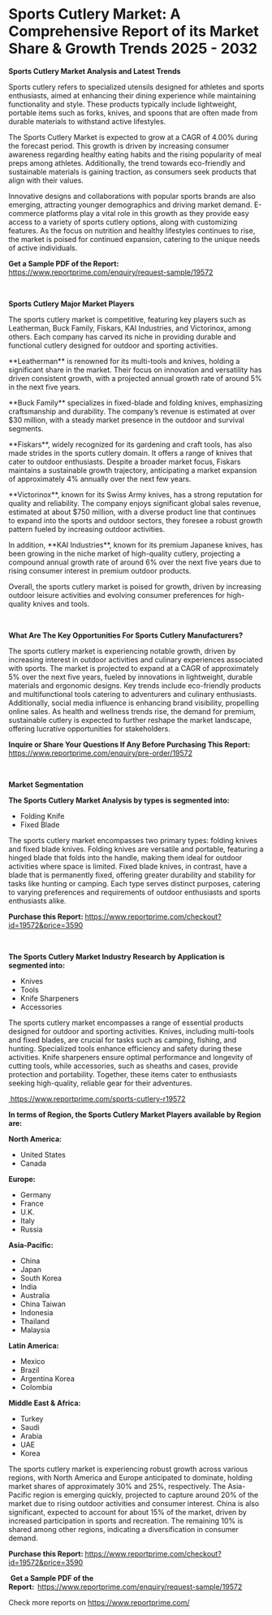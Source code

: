 <p><h1>Sports Cutlery Market: A Comprehensive Report of its Market Share & Growth Trends 2025 - 2032</h1></p><p><strong>Sports Cutlery Market Analysis and Latest Trends</strong></p>
<p><p>Sports cutlery refers to specialized utensils designed for athletes and sports enthusiasts, aimed at enhancing their dining experience while maintaining functionality and style. These products typically include lightweight, portable items such as forks, knives, and spoons that are often made from durable materials to withstand active lifestyles. </p><p>The Sports Cutlery Market is expected to grow at a CAGR of 4.00% during the forecast period. This growth is driven by increasing consumer awareness regarding healthy eating habits and the rising popularity of meal preps among athletes. Additionally, the trend towards eco-friendly and sustainable materials is gaining traction, as consumers seek products that align with their values. </p><p>Innovative designs and collaborations with popular sports brands are also emerging, attracting younger demographics and driving market demand. E-commerce platforms play a vital role in this growth as they provide easy access to a variety of sports cutlery options, along with customizing features. As the focus on nutrition and healthy lifestyles continues to rise, the market is poised for continued expansion, catering to the unique needs of active individuals.</p></p>
<p><strong>Get a Sample PDF of the Report:&nbsp;</strong> <a href="https://www.reportprime.com/enquiry/request-sample/19572?utm_campaign=3355&utm_medium=2&utm_source=Github&utm_content=ia&utm_term=20032025&utm_id=sports-cutlery">https://www.reportprime.com/enquiry/request-sample/19572</a></p>
<p>&nbsp;</p>
<p><strong>Sports Cutlery Major Market Players</strong></p>
<p><p>The sports cutlery market is competitive, featuring key players such as Leatherman, Buck Family, Fiskars, KAI Industries, and Victorinox, among others. Each company has carved its niche in providing durable and functional cutlery designed for outdoor and sporting activities.</p><p>**Leatherman** is renowned for its multi-tools and knives, holding a significant share in the market. Their focus on innovation and versatility has driven consistent growth, with a projected annual growth rate of around 5% in the next five years. </p><p>**Buck Family** specializes in fixed-blade and folding knives, emphasizing craftsmanship and durability. The company’s revenue is estimated at over $30 million, with a steady market presence in the outdoor and survival segments.</p><p>**Fiskars**, widely recognized for its gardening and craft tools, has also made strides in the sports cutlery domain. It offers a range of knives that cater to outdoor enthusiasts. Despite a broader market focus, Fiskars maintains a sustainable growth trajectory, anticipating a market expansion of approximately 4% annually over the next few years.</p><p>**Victorinox**, known for its Swiss Army knives, has a strong reputation for quality and reliability. The company enjoys significant global sales revenue, estimated at about $750 million, with a diverse product line that continues to expand into the sports and outdoor sectors, they foresee a robust growth pattern fueled by increasing outdoor activities.</p><p>In addition, **KAI Industries**, known for its premium Japanese knives, has been growing in the niche market of high-quality cutlery, projecting a compound annual growth rate of around 6% over the next five years due to rising consumer interest in premium outdoor products.</p><p>Overall, the sports cutlery market is poised for growth, driven by increasing outdoor leisure activities and evolving consumer preferences for high-quality knives and tools.</p></p>
<p>&nbsp;</p>
<p><strong>What Are The Key Opportunities For Sports Cutlery Manufacturers?</strong></p>
<p><p>The sports cutlery market is experiencing notable growth, driven by increasing interest in outdoor activities and culinary experiences associated with sports. The market is projected to expand at a CAGR of approximately 5% over the next five years, fueled by innovations in lightweight, durable materials and ergonomic designs. Key trends include eco-friendly products and multifunctional tools catering to adventurers and culinary enthusiasts. Additionally, social media influence is enhancing brand visibility, propelling online sales. As health and wellness trends rise, the demand for premium, sustainable cutlery is expected to further reshape the market landscape, offering lucrative opportunities for stakeholders.</p></p>
<p><strong>Inquire or Share Your Questions If Any Before Purchasing This Report:</strong> <a href="https://www.reportprime.com/enquiry/pre-order/19572?utm_campaign=3355&utm_medium=2&utm_source=Github&utm_content=ia&utm_term=20032025&utm_id=sports-cutlery">https://www.reportprime.com/enquiry/pre-order/19572</a></p>
<p>&nbsp;</p>
<p><strong>Market Segmentation</strong></p>
<p><strong>The Sports Cutlery Market Analysis by types is segmented into:</strong></p>
<p><ul><li>Folding Knife</li><li>Fixed Blade</li></ul></p>
<p><p>The sports cutlery market encompasses two primary types: folding knives and fixed blade knives. Folding knives are versatile and portable, featuring a hinged blade that folds into the handle, making them ideal for outdoor activities where space is limited. Fixed blade knives, in contrast, have a blade that is permanently fixed, offering greater durability and stability for tasks like hunting or camping. Each type serves distinct purposes, catering to varying preferences and requirements of outdoor enthusiasts and sports enthusiasts alike.</p></p>
<p><strong>Purchase this Report:&nbsp;</strong><a href="https://www.reportprime.com/checkout?id=19572&price=3590&utm_campaign=3355&utm_medium=2&utm_source=Github&utm_content=ia&utm_term=20032025&utm_id=sports-cutlery">https://www.reportprime.com/checkout?id=19572&price=3590</a></p>
<p>&nbsp;</p>
<p><strong>The Sports Cutlery Market Industry Research by Application is segmented into:</strong></p>
<p><ul><li>Knives</li><li>Tools</li><li>Knife Sharpeners</li><li>Accessories</li></ul></p>
<p><p>The sports cutlery market encompasses a range of essential products designed for outdoor and sporting activities. Knives, including multi-tools and fixed blades, are crucial for tasks such as camping, fishing, and hunting. Specialized tools enhance efficiency and safety during these activities. Knife sharpeners ensure optimal performance and longevity of cutting tools, while accessories, such as sheaths and cases, provide protection and portability. Together, these items cater to enthusiasts seeking high-quality, reliable gear for their adventures.</p></p>
<p><a href="https://www.reportprime.com/sports-cutlery-r19572?utm_campaign=3355&utm_medium=2&utm_source=Github&utm_content=ia&utm_term=20032025&utm_id=sports-cutlery">&nbsp;https://www.reportprime.com/sports-cutlery-r19572</a></p>
<p><strong>In terms of Region, the Sports Cutlery Market Players available by Region are:</strong></p>
<p>
    <p> <strong> North America: </strong>
        <ul>
            <li>United States</li>
            <li>Canada</li>
        </ul>
        </p> 
    <p> <strong> Europe: </strong>
        <ul>
            <li>Germany</li>
            <li>France</li>
            <li>U.K.</li>
            <li>Italy</li>
            <li>Russia</li>
        </ul>
        </p> 
    <p> <strong> Asia-Pacific: </strong>
        <ul>
            <li>China</li>
            <li>Japan</li>
            <li>South Korea</li>
            <li>India</li>
            <li>Australia</li>
            <li>China Taiwan</li>
            <li>Indonesia</li>
            <li>Thailand</li>
            <li>Malaysia</li>
        </ul>
        </p> 
    <p> <strong> Latin America: </strong>
        <ul>
            <li>Mexico</li>
            <li>Brazil</li>
            <li>Argentina Korea</li>
            <li>Colombia</li>
        </ul>
        </p> 
    <p> <strong> Middle East & Africa: </strong>
        <ul>
            <li>Turkey</li>
            <li>Saudi</li>
            <li>Arabia</li>
            <li>UAE</li>
            <li>Korea</li>
        </ul>
    </p>
    </p>
<p><p>The sports cutlery market is experiencing robust growth across various regions, with North America and Europe anticipated to dominate, holding market shares of approximately 30% and 25%, respectively. The Asia-Pacific region is emerging quickly, projected to capture around 20% of the market due to rising outdoor activities and consumer interest. China is also significant, expected to account for about 15% of the market, driven by increased participation in sports and recreation. The remaining 10% is shared among other regions, indicating a diversification in consumer demand.</p></p>
<p><strong>Purchase this Report: </strong><a href="https://www.reportprime.com/checkout?id=19572&price=3590&utm_campaign=3355&utm_medium=2&utm_source=Github&utm_content=ia&utm_term=20032025&utm_id=sports-cutlery">https://www.reportprime.com/checkout?id=19572&price=3590</a></p>
<p>&nbsp;<strong>Get a Sample PDF of the Report:&nbsp;&nbsp;</strong><a href="https://www.reportprime.com/enquiry/request-sample/19572?utm_campaign=3355&utm_medium=2&utm_source=Github&utm_content=ia&utm_term=20032025&utm_id=sports-cutlery">https://www.reportprime.com/enquiry/request-sample/19572</a></p>
<p><strong></strong></p>
<p>Check more reports on <a href="https://www.reportprime.com/?utm_campaign=3355&utm_medium=2&utm_source=Github&utm_content=ia&utm_term=20032025&utm_id=sports-cutlery">https://www.reportprime.com/</a></p>